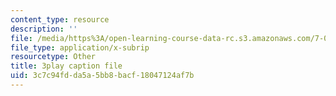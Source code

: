 ```yaml
---
content_type: resource
description: ''
file: /media/https%3A/open-learning-course-data-rc.s3.amazonaws.com/7-016-introductory-biology-fall-2018/3c7c94fdda5a5bb8bacf18047124af7b_nvxvcbaoayM.vtt
file_type: application/x-subrip
resourcetype: Other
title: 3play caption file
uid: 3c7c94fd-da5a-5bb8-bacf-18047124af7b
---
```

